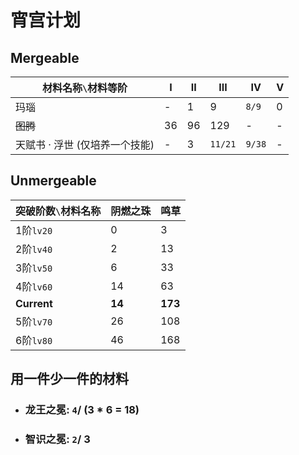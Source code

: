 # 宵宫计划

## Mergeable

| 材料名称`\`材料等阶 | I | II | III | IV | V |
| ----------------- | -- | -- | -- | -- | -- |
|   玛瑙   |  - |  1 |   9 | `8/9` | 0 |
| ~~图腾~~ | 36 | 96 | 129 |   -   | - |
| 天赋书 · 浮世 (仅培养一个技能) | - | 3 | `11/21` | `9/38` | - |

## Unmergeable

| 突破阶数`\`材料名称 | 阴燃之珠 | 鸣草 |
| ----------------- | -------- | --- |
| 1阶`lv20` |  0 |   3 |
| 2阶`lv40` |  2 |  13 |
| 3阶`lv50` |  6 |  33 |
| 4阶`lv60` | 14 |  63 |
| **Current** | **14** | **173** |
| 5阶`lv70` | 26 | 108 |
| 6阶`lv80` | 46 | 168 |

## 用一件少一件的材料

* ### 龙王之冕: `4`/ (3 \* 6 = 18)
* ### 智识之冕: `2`/ 3
